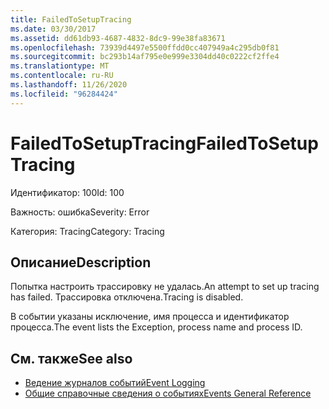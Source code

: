 ```yaml
---
title: FailedToSetupTracing
ms.date: 03/30/2017
ms.assetid: dd61db93-4687-4832-8dc9-99e38fa83671
ms.openlocfilehash: 73939d4497e5500ffdd0cc407949a4c295db0f81
ms.sourcegitcommit: bc293b14af795e0e999e3304dd40c0222cf2ffe4
ms.translationtype: MT
ms.contentlocale: ru-RU
ms.lasthandoff: 11/26/2020
ms.locfileid: "96284424"
---
```

# <a name="failedtosetuptracing"></a><span data-ttu-id="75ad8-102">FailedToSetupTracing</span><span class="sxs-lookup"><span data-stu-id="75ad8-102">FailedToSetupTracing</span></span>

<span data-ttu-id="75ad8-103">Идентификатор: 100</span><span class="sxs-lookup"><span data-stu-id="75ad8-103">Id: 100</span></span>  
  
 <span data-ttu-id="75ad8-104">Важность: ошибка</span><span class="sxs-lookup"><span data-stu-id="75ad8-104">Severity: Error</span></span>  
  
 <span data-ttu-id="75ad8-105">Категория: Tracing</span><span class="sxs-lookup"><span data-stu-id="75ad8-105">Category: Tracing</span></span>  
  
## <a name="description"></a><span data-ttu-id="75ad8-106">Описание</span><span class="sxs-lookup"><span data-stu-id="75ad8-106">Description</span></span>  

 <span data-ttu-id="75ad8-107">Попытка настроить трассировку не удалась.</span><span class="sxs-lookup"><span data-stu-id="75ad8-107">An attempt to set up tracing has failed.</span></span> <span data-ttu-id="75ad8-108">Трассировка отключена.</span><span class="sxs-lookup"><span data-stu-id="75ad8-108">Tracing is disabled.</span></span>  
  
 <span data-ttu-id="75ad8-109">В событии указаны исключение, имя процесса и идентификатор процесса.</span><span class="sxs-lookup"><span data-stu-id="75ad8-109">The event lists the Exception, process name and process ID.</span></span>  
  
## <a name="see-also"></a><span data-ttu-id="75ad8-110">См. также</span><span class="sxs-lookup"><span data-stu-id="75ad8-110">See also</span></span>

- [<span data-ttu-id="75ad8-111">Ведение журналов событий</span><span class="sxs-lookup"><span data-stu-id="75ad8-111">Event Logging</span></span>](index.md)
- [<span data-ttu-id="75ad8-112">Общие справочные сведения о событиях</span><span class="sxs-lookup"><span data-stu-id="75ad8-112">Events General Reference</span></span>](events-general-reference.md)

